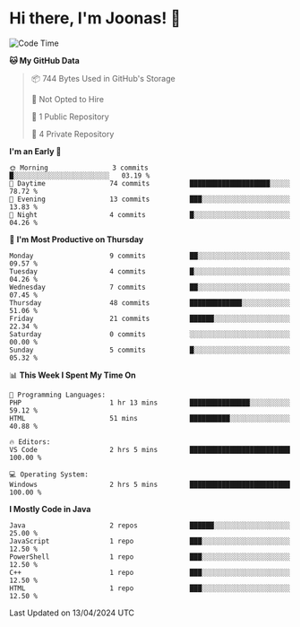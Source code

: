 <!--<a href="https://github.com/anuraghazra/github-readme-stats">
  <img align="center" height=200 src="https://readme-stats-git-main-joonas45s-projects.vercel.app/api?username=Joonas45&hide=stars&show_icons=true&theme=monokai" />
</a>
<a href="">
  <img align="center" width=300 src="https://readme-stats-git-main-joonas45s-projects.vercel.app/api/top-langs?username=Joonas45&theme=monokai&layout=compact" />
</a>-->
<!--
<a href="">
  <img align="center" height=125 width=600 src="https://readme-stats-git-main-joonas45s-projects.vercel.app/api/wakatime?username=Joonas45&theme=monokai&layout=compact" />
</a>
-->

# Hi there, I'm Joonas! :wave:


<!--START_SECTION:waka-->
![Code Time](http://img.shields.io/badge/Code%20Time-64%20hrs%2054%20mins-blue)

**🐱 My GitHub Data** 

> 📦 744 Bytes Used in GitHub's Storage 
 > 
> 🚫 Not Opted to Hire
 > 
> 📜 1 Public Repository 
 > 
> 🔑 4 Private Repository 
 > 
**I'm an Early 🐤** 

```text
🌞 Morning                3 commits           █░░░░░░░░░░░░░░░░░░░░░░░░   03.19 % 
🌆 Daytime                74 commits          ████████████████████░░░░░   78.72 % 
🌃 Evening                13 commits          ███░░░░░░░░░░░░░░░░░░░░░░   13.83 % 
🌙 Night                  4 commits           █░░░░░░░░░░░░░░░░░░░░░░░░   04.26 % 
```
📅 **I'm Most Productive on Thursday** 

```text
Monday                   9 commits           ██░░░░░░░░░░░░░░░░░░░░░░░   09.57 % 
Tuesday                  4 commits           █░░░░░░░░░░░░░░░░░░░░░░░░   04.26 % 
Wednesday                7 commits           ██░░░░░░░░░░░░░░░░░░░░░░░   07.45 % 
Thursday                 48 commits          █████████████░░░░░░░░░░░░   51.06 % 
Friday                   21 commits          ██████░░░░░░░░░░░░░░░░░░░   22.34 % 
Saturday                 0 commits           ░░░░░░░░░░░░░░░░░░░░░░░░░   00.00 % 
Sunday                   5 commits           █░░░░░░░░░░░░░░░░░░░░░░░░   05.32 % 
```


📊 **This Week I Spent My Time On** 

```text
💬 Programming Languages: 
PHP                      1 hr 13 mins        ███████████████░░░░░░░░░░   59.12 % 
HTML                     51 mins             ██████████░░░░░░░░░░░░░░░   40.88 % 

🔥 Editors: 
VS Code                  2 hrs 5 mins        █████████████████████████   100.00 % 

💻 Operating System: 
Windows                  2 hrs 5 mins        █████████████████████████   100.00 % 
```

**I Mostly Code in Java** 

```text
Java                     2 repos             ██████░░░░░░░░░░░░░░░░░░░   25.00 % 
JavaScript               1 repo              ███░░░░░░░░░░░░░░░░░░░░░░   12.50 % 
PowerShell               1 repo              ███░░░░░░░░░░░░░░░░░░░░░░   12.50 % 
C++                      1 repo              ███░░░░░░░░░░░░░░░░░░░░░░   12.50 % 
HTML                     1 repo              ███░░░░░░░░░░░░░░░░░░░░░░   12.50 % 
```




 Last Updated on 13/04/2024 UTC
<!--END_SECTION:waka-->
